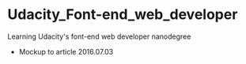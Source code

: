 # Udacity_Font-end_web_developer
Learning Udacity's font-end web developer nanodegree

* Mockup to article 2016.07.03
